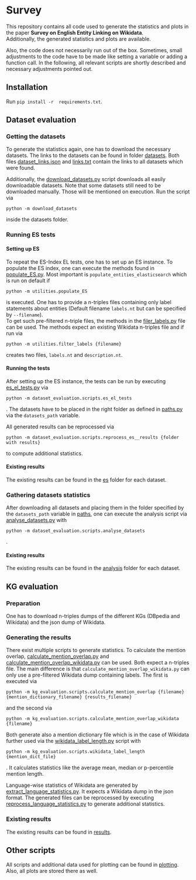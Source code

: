 # Survey

This repository contains all code used to generate the statistics and plots in the paper 
**Survey on English Entity Linking on Wikidata**. \
Additionally, the generated statistics and plots are available. 


Also, the code does not necessarily run out of the box. Sometimes, small adjustments to the code have to be made like 
setting a variable or adding a function call.
In the following, all relevant scripts are shortly described and necessary adjustments pointed out.

## Installation

Run `pip install -r  requirements.txt`.

## Dataset evaluation

### Getting the datasets
To generate the statistics again, one has to download the necessary datasets. 
The links to the datasets can be found in folder [datasets](datasets). 
Both files [dataset_links.json](datasets/dataset_links.json) and [links.txt](datasets/links.txt)
contain the links to all datasets which were found. 

Additionally, the [download_datasets.py](datasets/download_datasets.py) script downloads all easily downloadable datasets. 
Note that some datasets still need to be downloaded manually. Those will be mentioned on execution.
Run the script via 
```
python -m download_datasets
```
inside the datasets folder. 

### Running ES tests

#### Setting up ES
To repeat the ES-Index EL tests, one has to set up an ES instance. 
To populate the ES index, one can execute the methods found in [populate_ES.py](utilities/populate_ES.py). 
Most important is `populate_entities_elasticsearch` which is run on default if 
```
python -m utilities.populate_ES
``` 
is executed. 
One has to provide a n-triples files containing only label statements about entities 
(Default filename `labels.nt` but can be specified by `--filename`). \
To get such pre-filtered n-triple files, the methods in the [filer_labels.py](utilities/filter_labels.py) file can be used. 
The methods expect an existing Wikidata n-triples file and if run via 
```
python -m utilities.filter_labels {filename}
```
creates two files, `labels.nt` and `description.nt`.

#### Running the tests
After setting up the ES instance, the tests can be run by executing [es_el_tests.py](dataset_evaluation/scripts/es_el_tests.py)
via 
```
python -m dataset_evaluation.scripts.es_el_tests
```
.
The datasets have to be placed in the right folder as defined in [paths.py](dataset_evaluation/scripts/paths.py) via the 
`datasets_path` variable.

All generated results can be reprocessed via 
```
python -m dataset_evaluation.scripts.reprocess_es__results {folder with results}
```
to compute additional statistics.

#### Existing results

The existing results can be found in the [es](dataset_evaluation/results/es) folder for each dataset.

### Gathering datasets statistics 

After downloading all datasets and placing them in the folder specified by the 
`datasets_path` variable in [paths](dataset_evaluation/scripts/paths.py), one can execute the analysis script via
[analyse_datasets.py](dataset_evaluation/scripts/analyse_datasets.py) with 
```
python -m dataset_evaluation.scripts.analyse_datasets
```
.

#### Existing results

The existing results can be found in the [analysis](dataset_evaluation/results/analysis) folder for each dataset.


## KG evaluation

### Preparation

One has to download n-triples dumps of the different KGs (DBpedia and Wikidata) and the json dump of Wikidata.

### Generating the results

There exist multiple scripts to generate statistics. To calculate the mention overlap, [calculate_mention_overlap.py](kg_evaluation/scripts/calculate_mention_overlap.py) 
and [calculate_mention_overlap_wikidata.py](kg_evaluation/scripts/calculate_mention_overlap_wikidata.py) can be used. 
Both expect a n-triples file. The main difference is that `calculate_mention_overlap_wikidata.py` can only use a pre-filtered Wikidata dump containing labels. 
The first is executed via 
```
python -m kg_evaluation.scripts.calculate_mention_overlap {filename} {mention_dictionary_filename} {results_filename}
```
and the second via 
```
python -m kg_evaluation.scripts.calculate_mention_overlap_wikidata {filename}
```
Both generate also a mention dictionary file which is in the case of Wikidata further used via the 
[wikidata_label_length.py](kg_evaluation/scripts/wikidata_label_length.py) script with 
```
python -m kg_evaluation.scripts.wikidata_label_length {mention_dict_file}
```
. It calculates statistics like the average 
mean, median or p-percentile mention length.

Language-wise statistics of Wikidata are generated by [extract_language_statistics.py](kg_evaluation/scripts/extract_language_statistics.py). 
It expects a Wikidata dump in the json format.
The generated files can be reprocessed by executing  [reprocess_language_statistics.py](kg_evaluation/scripts/reprocess_language_statistics.py)
 to generate additional statistics.

### Existing results

The existing results can be found in [results](kg_evaluation/results).

## Other scripts

All scripts and additional data used for plotting can be found in [plotting](plotting). 
Also, all plots are stored there as well.